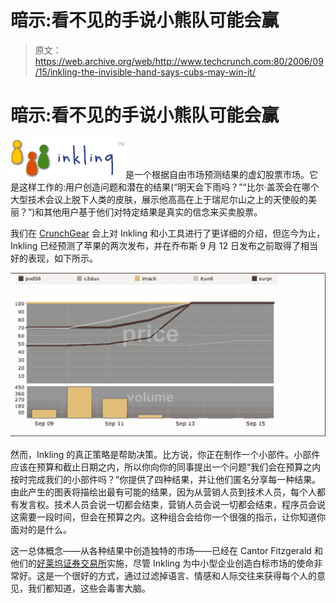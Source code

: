 # 暗示:看不见的手说小熊队可能会赢

> 原文：<https://web.archive.org/web/http://www.techcrunch.com:80/2006/09/15/inkling-the-invisible-hand-says-cubs-may-win-it/>

# 暗示:看不见的手说小熊队可能会赢

![](img/3bfb8e8e5fc52cc93b7cbf48a03e8a5f.png)是一个根据自由市场预测结果的虚幻股票市场。它是这样工作的:用户创造问题和潜在的结果(“明天会下雨吗？”“比尔·盖茨会在哪个大型技术会议上脱下人类的皮肤，展示他高高在上于瑞尼尔山之上的天使般的美丽？”)和其他用户基于他们对特定结果是真实的信念来买卖股票。

我们在 [CrunchGear](https://web.archive.org/web/20220929201034/http://crunchgear.com/2006/09/15/inkling-the-invisible-hand-predicts-ipods-other-stuff/) 会上对 Inkling 和小工具进行了更详细的介绍，但迄今为止，Inkling 已经预测了苹果的两次发布，并在乔布斯 9 月 12 日发布之前取得了相当好的表现，如下所示。

![](img/ffd6b95d14900cd6edf447ee3ceed705.png)

然而，Inkling 的真正策略是帮助决策。比方说，你正在制作一个小部件。小部件应该在预算和截止日期之内，所以你向你的同事提出一个问题“我们会在预算之内按时完成我们的小部件吗？”你提供了四种结果，并让他们匿名分享每一种结果。由此产生的图表将描绘出最有可能的结果，因为从营销人员到技术人员，每个人都有发言权。技术人员会说一切都会结束，营销人员会说一切都会结束，程序员会说这需要一段时间，但会在预算之内。这种组合会给你一个很强的指示，让你知道你面对的是什么。

这一总体概念——从各种结果中创造独特的市场——已经在 Cantor Fitzgerald 和他们的[好莱坞证券交易所](https://web.archive.org/web/20220929201034/http://hsx.com/)实施，尽管 Inkling 为中小型企业创造白标市场的使命非常好。这是一个很好的方式，通过过滤掉语言、情感和人际交往来获得每个人的意见，我们都知道，这些会毒害大脑。